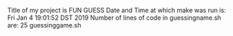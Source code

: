 Title of my project is FUN GUESS
Date and Time at which make was run is:
Fri Jan  4 19:01:52 DST 2019
Number of lines of code in guessingname.sh are:
25 guessinggame.sh
